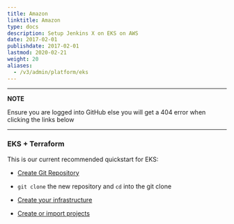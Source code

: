```yaml
---
title: Amazon
linktitle: Amazon
type: docs
description: Setup Jenkins X on EKS on AWS
date: 2017-02-01
publishdate: 2017-02-01
lastmod: 2020-02-21
weight: 20
aliases:
  - /v3/admin/platform/eks
---
```


---
**NOTE**

Ensure you are logged into GitHub else you will get a 404 error when clicking the links below

---

### EKS + Terraform
This is our current recommended quickstart for EKS:

*  <a href="https://github.com/jx3-gitops-repositories/jx3-terraform-eks/generate" target="github" class="btn bg-primary text-light">Create Git Repository</a>

* `git clone` the new repository and `cd`  into the git clone

*  <a href="https://github.com/jx3-gitops-repositories/jx3-terraform-eks/blob/master/README.md"
    target="github" class="btn bg-primary text-light" 
    title="use your new git repository to create your cloud infrastructure and install Jenkins X">
    Create your infrastructure
  </a> 

*  <a href="/v3/develop/create-project/" class="btn bg-primary text-light">Create or import projects</a>